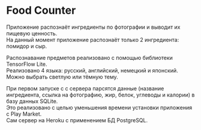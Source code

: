 # Food Counter

Приложение распознаёт ингредиенты по фотографии и выводит их пищевую ценность.\
На данный момент приложение распознаёт только 2 ингредиента: помидор и сыр.

Распознавание предметов реализовано с помощью библиотеки TensorFlow Lite.\
Реализовано 4 языка: русский, английский, немецкий и японский.\
Можно выбрать светлую или тёмную тему.

При первом запуске с с сервера парсятся данные (название ингредиента, ссылка на фотографию, жир, белок, углеводы и калории) в базу данных SQLite.\
Это реализовано с целью уменьшения времени установки приложения с Play Market.\
Сам сервер на Heroku с применением БД PostgreSQL.
